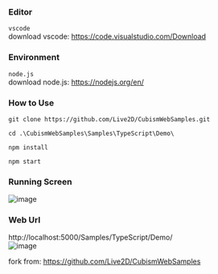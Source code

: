 ### Editor
`vscode`  
download vscode: https://code.visualstudio.com/Download

### Environment
`node.js`  
download node.js: https://nodejs.org/en/


### How to Use
```
git clone https://github.com/Live2D/CubismWebSamples.git
```  
```
cd .\CubismWebSamples\Samples\TypeScript\Demo\
```  
```
npm install
```  
```
npm start
```
### Running Screen
![image](https://user-images.githubusercontent.com/66452317/163756016-25e7b7db-a2a0-481c-99ca-b90fc915cafd.png)

### Web Url
http://localhost:5000/Samples/TypeScript/Demo/   
![image](https://user-images.githubusercontent.com/66452317/163739267-ed5fb6cc-6f46-4f42-84d2-b1e76ea60acd.png)

fork from: https://github.com/Live2D/CubismWebSamples  

